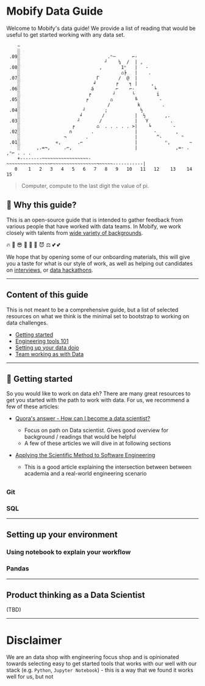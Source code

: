 # Mobify Data Guide

Welcome to Mobify's data guide!  We provide a list of reading that would be
useful to get started working with any data set.

```
    ~
    ░                                                                        
 .09░                                .ⁿ─      ⌐-                            
    ░                               ┘    ¼  /  | ,                           
 .08░                             ,       1ⁿ   |   -                         
    ░                                     ⌂╞   |    .                         
 .07░                            Γ       /  @  |                             
    ░                           ╛       ╒    ╕ |     ,                       
 .06░                          á        ⌐    ⌐-       ╘                      
    ░                         ╒        ┘      └        ï                     
 .05░                        ╒        ⌂        ╚        -                    
    ░                                /          k        .                    
 .04░                       ┘       ;            ½                           
    ░                      ╛       /           |  ½       ,.                  
 .03░                     ┘       /            |   Y        .                 
    ░                   ╒        ⌂  . . . . . >|    ╘        -               
 .02░                  ∩       .               |      -       ,              
    ░                ¬       .                 |       ^-       ⁿ            
 .01░             «,      .⌐                   |          ⁿ,       ~         
    ░      ,.=¬,     .⌐,                       |              ,=- .   ,ⁿ⌐ . . .
    +--------─~~~~~~~~~~~~~~~~-~~~~~~~~~~~~~~~~⌐~~~~~~~~~~~~~~~~¬~~~~~-----------|
   0    1   2   3   4   5   6   7   8   9   10   11   12    13    14    15             
```
> Computer, compute to the last digit the value of pi.


## 🤔 Why this guide?

This is an open-source guide that is intended to gather feedback from various
people that have worked with data teams.  In Mobify, we work closely with talents
from [wide variety of backgrounds](https://github.com/mobify/developer-values#️-promote-diversity-and-collaboration).

 🔥 🤔 😎 🚀 💭 🍾 😈 ⚖ 💕 💕

We hope that by opening some of our onboarding materials, this will give you a taste
for what is our style of work, as well as helping out candidates on
[interviews](https://www.mobify.com/jobs/how-to-land-job-mobify/), or
[data hackathons](https://www.eventbrite.com/e/global-ai-hackathon-vancouver-bc-tickets-31891933632).


-----------------

## Content of this guide

This is not meant to be a comprehensive guide, but a list of selected resources
on what we think is the minimal set to bootstrap to working on data challenges.

* [Getting started](#getting-started)
* [Engineering tools 101](#engineering-tools-101)
* [Setting up your data dojo](#setting-up-your-data-dojo)
* [Team working as with Data](#team-working-with-data)


-----------------

## 💭 Getting started

So you would like to work on data eh?  There are many great resources to get you
started with the path to work with data.  For us, we recommend a few of these
articles:

* [Quora's answer - How can I become a data scientist?](https://www.quora.com/How-can-I-become-a-data-scientist-1)
    - Focus on path on Data scientist. Gives good overview for background / readings that would be helpful
    - A few of these articles we will dive in at following sections

* [Applying the Scientific Method to Software Engineering](https://medium.com/lightstephq/solving-research-problems-before-lunch-applying-the-scientific-method-to-software-engineering-fded26f51038)
    - This is a good article explaining the intersection between between academia and
      a real-world engineering scenario


## 

### Git
### SQL


-----------------

## Setting up your environment

### Using notebook to explain your workflow
### Pandas

-----------------

## Product thinking as a Data Scientist

(TBD)


-----------------


# Disclaimer

We are an data shop with engineering focus shop and is opinionated towards
selecting easy to get started tools that works with our well with our stack (e.g. `Python`,
 `Jupyter Notebook`) - this is a way that we found it works well for us, but not
